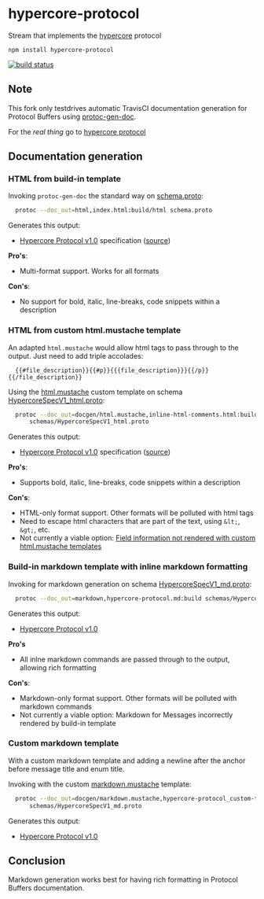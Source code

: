 # hypercore-protocol

Stream that implements the [hypercore](https://github.com/mafintosh/hypercore) protocol

```
npm install hypercore-protocol
```

[![build status](https://travis-ci.org/aschrijver/hypercore-protocol.svg?branch=master)](https://travis-ci.org/aschrijver/hypercore-protocol)

## Note

This fork only testdrives automatic TravisCI documentation generation for Protocol Buffers 
using [protoc-gen-doc](https://github.com/pseudomuto/protoc-gen-doc).

For the _real thing_ go to [hypercore protocol](https://github.com/mafintosh/hypercore-protocol)

## Documentation generation

### HTML from build-in template

Invoking `protoc-gen-doc` the standard way on [schema.proto](schema.proto):
```sh
  protoc --doc_out=html,index.html:build/html schema.proto
```

Generates this output:
- [Hypercore Protocol v1.0](https://aschrijver.github.io/hypercore-protocol/) specification ([source](https://github.com/aschrijver/hypercore-protocol/blob/gh-pages/index.html))

**Pro's**:
- Multi-format support. Works for all formats

**Con's**:
- No support for bold, italic, line-breaks, code snippets within a description

### HTML from custom html.mustache template

An adapted `html.mustache` would allow html tags to pass through to the output. Just need to add triple accolades:
```
  {{#file_description}}{{#p}}{{{file_description}}}{{/p}}{{/file_description}}
```

Using the [html.mustache](docgen/html.mustache) custom template on schema [HypercoreSpecV1_html.proto](schemas/HypercoreSpecV1_html.proto):
```sh
  protoc --doc_out=docgen/html.mustache,inline-html-comments.html:build/html \
      schemas/HypercoreSpecV1_html.proto
```

Generates this output:
- [Hypercore Protocol v1.0](https://aschrijver.github.io/hypercore-protocol/html/inline-html-comments.html) specification ([source](https://github.com/aschrijver/hypercore-protocol/blob/gh-pages/html/inline-html-comments.html))

**Pro's**:
- Supports bold, italic, line-breaks, code snippets within a description

**Con's**:
- HTML-only format support. Other formats will be polluted with html tags
- Need to escape html characters that are part of the text, using `&lt;`, `&gt;`, etc.
- Not currently a viable option: [Field information not rendered with custom html.mustache templates](https://github.com/pseudomuto/protoc-gen-doc/issues/300)

### Build-in markdown template with inline markdown formatting

Invoking for markdown generation on schema [HypercoreSpecV1_md.proto](schemas/HypercoreSpecV1_md.proto):
```sh
  protoc --doc_out=markdown,hypercore-protocol.md:build schemas/HypercoreSpecV1_md.proto
```

Generates this output:
- [Hypercore Protocol v1.0](https://github.com/aschrijver/hypercore-protocol/blob/gh-pages/hypercore-protocol.md)

**Pro's**
- All inlne markdown commands are passed through to the output, allowing rich formatting

**Con's**:
- Markdown-only format support. Other formats will be polluted with markdown commands
- Not currently a viable option: Markdown for Messages incorrectly rendered by build-in template

### Custom markdown template

With a custom markdown template and adding a newline after the anchor before message title and enum title.

Invoking with the custom [markdown.mustache](docgen/markdown.mustache) template:
```sh
  protoc --doc_out=docgen/markdown.mustache,hypercore-protocol_custom-template.md:build \
      schemas/HypercoreSpecV1_md.proto
```

Generates this output:
- [Hypercore Protocol v1.0](https://github.com/aschrijver/hypercore-protocol/blob/gh-pages/hypercore-protocol_custom-template.md)

## Conclusion

Markdown generation works best for having rich formatting in Protocol Buffers documentation.